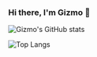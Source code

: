 ### Hi there, I'm Gizmo 👋

![Gizmo's GitHub stats](https://github-stats.liuli.lol/api/?username=GizmoOAO&show_icons=true&include_all_commits=true&count_private=true&hide_border=true&locale=en&theme=dracula)

![Top Langs](https://github-stats.liuli.lol/api/top-langs/?username=GizmoOAO&hide_border=true&locale=en&theme=dracula)
